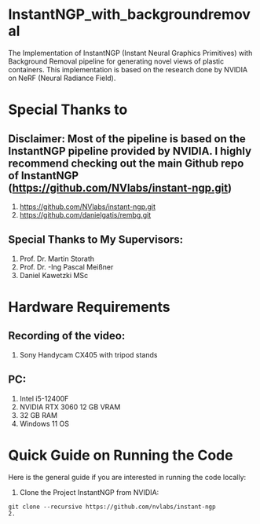 # InstantNGP_with_backgroundremoval
The Implementation of InstantNGP (Instant Neural Graphics Primitives) with Background Removal pipeline for generating novel views of plastic containers. This implementation is based on the research done by NVIDIA on NeRF (Neural Radiance Field). 

# Special Thanks to 
## Disclaimer: Most of the pipeline is based on the InstantNGP pipeline provided by NVIDIA. I highly recommend checking out the main Github repo of InstantNGP (https://github.com/NVlabs/instant-ngp.git)
1. https://github.com/NVlabs/instant-ngp.git
2. https://github.com/danielgatis/rembg.git

## Special Thanks to My Supervisors:
1. Prof. Dr. Martin Storath
2. Prof. Dr. -Ing Pascal Meißner
3. Daniel Kawetzki MSc

# Hardware Requirements
## Recording of the video:
1. Sony Handycam CX405 with tripod stands

## PC:
1. Intel i5-12400F
2. NVIDIA RTX 3060 12 GB VRAM
3. 32 GB RAM
4. Windows 11 OS

# Quick Guide on Running the Code
Here is the general guide if you are interested in running the code locally: 
1. Clone the Project InstantNGP from NVIDIA:
```shell
git clone --recursive https://github.com/nvlabs/instant-ngp
2. 
